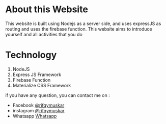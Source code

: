 # About this Website
This website is built using Nodejs as a server side, and uses expressJS as routing and uses the firebase function. This website aims to introduce yourself and all activities that you do

# Technology
1. NodeJS
2. Express JS Framework
3. Firebase Function
4. Materialize CSS Framework

if you have any question, you can contact me on :
  - Facebook    [@rifqymuskar](https://www.facebook.com/rifqymuskar)
  - instagram   [@rifqymuskar](https://www.instagram.com/rifqymuskar)
  - Whatsapp    [Whatsapp](https://api.whatsapp.com/send?phone=6282137659625&text=Rifqi%20Muskar)
